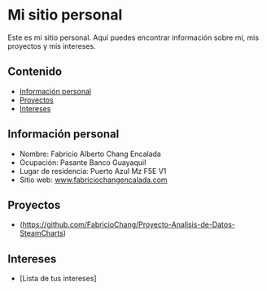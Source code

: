 # Mi sitio personal
Este es mi sitio personal. Aquí puedes encontrar información sobre mí, mis
proyectos y mis intereses.
## Contenido
* [Información personal](#información-personal)
* [Proyectos](#proyectos)
* [Intereses](#intereses)
## Información personal
* Nombre: Fabricio Alberto Chang Encalada
* Ocupación: Pasante Banco Guayaquil
* Lugar de residencia: Puerto Azul Mz F5E V1
* Sitio web: www.fabriciochangencalada.com
## Proyectos
* (https://github.com/FabricioChang/Proyecto-Analisis-de-Datos-SteamCharts)
## Intereses
* [Lista de tus intereses]
